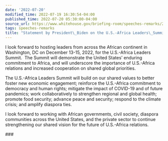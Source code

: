 ```yaml
---
date: '2022-07-20'
modified_time: 2022-07-19 16:30:54-04:00
published_time: 2022-07-20 05:30:00-04:00
source_url: https://www.whitehouse.gov/briefing-room/speeches-remarks/2022/07/20/statement-by-president-biden-on-the-u-s-africa-leaders-summit/
tags: speeches-remarks
title: "Statement by President\_Biden on the U.S.-Africa Leaders\_Summit"
---
```

 
I look forward to hosting leaders from across the African continent in
Washington, DC on December 13-15, 2022, for the U.S.-Africa Leaders
Summit.  The Summit will demonstrate the United States’ enduring
commitment to Africa, and will underscore the importance of U.S.-Africa
relations and increased cooperation on shared global priorities.

The U.S.-Africa Leaders Summit will build on our shared values to better
foster new economic engagement; reinforce the U.S.-Africa commitment to
democracy and human rights; mitigate the impact of COVID-19 and of
future pandemics; work collaboratively to strengthen regional and global
health; promote food security; advance peace and security; respond to
the climate crisis; and amplify diaspora ties.

I look forward to working with African governments, civil society,
diaspora communities across the United States, and the private sector to
continue strengthening our shared vision for the future of U.S.-Africa
relations.

\###
